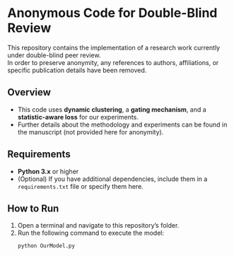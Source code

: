 # Anonymous Code for Double-Blind Review

This repository contains the implementation of a research work currently under double-blind peer review.  
In order to preserve anonymity, any references to authors, affiliations, or specific publication details have been removed.

## Overview
- This code uses **dynamic clustering**, a **gating mechanism**, and a **statistic-aware loss** for our experiments.
- Further details about the methodology and experiments can be found in the manuscript (not provided here for anonymity).

## Requirements
- **Python 3.x** or higher
- (Optional) If you have additional dependencies, include them in a `requirements.txt` file or specify them here.

## How to Run
1. Open a terminal and navigate to this repository’s folder.
2. Run the following command to execute the model:
   ```bash
   python OurModel.py
